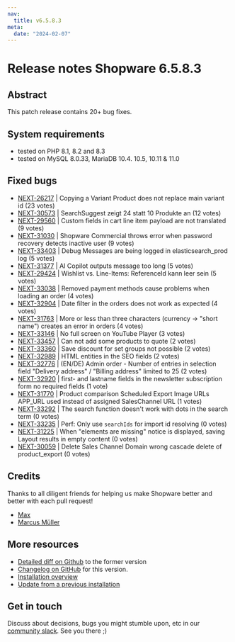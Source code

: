 ```yaml
---
nav:
  title: v6.5.8.3
meta:
  date: "2024-02-07"
---
```


# Release notes Shopware 6.5.8.3

## Abstract

This patch release contains 20+ bug fixes.

## System requirements

* tested on PHP 8.1, 8.2 and 8.3
* tested on MySQL 8.0.33, MariaDB 10.4. 10.5, 10.11 & 11.0

## Fixed bugs

* [NEXT-26217](https://issues.shopware.com/issues/NEXT-26217) | Copying a Variant Product does not replace main variant id (23 votes)
* [NEXT-30573](https://issues.shopware.com/issues/NEXT-30573) | SearchSuggest zeigt 24 statt 10 Produkte an (12 votes)
* [NEXT-29560](https://issues.shopware.com/issues/NEXT-29560) | Custom fields in cart line item payload are not translated (9 votes)
* [NEXT-31030](https://issues.shopware.com/issues/NEXT-31030) | Shopware Commercial throws error when password recovery detects inactive user (9 votes)
* [NEXT-33403](https://issues.shopware.com/issues/NEXT-33403) | Debug Messages are being logged in elasticsearch_prod log (5 votes)
* [NEXT-31377](https://issues.shopware.com/issues/NEXT-31377) | AI Copilot outputs message too long (5 votes)
* [NEXT-29424](https://issues.shopware.com/issues/NEXT-29424) | Wishlist vs. Line-Items: ReferenceId kann leer sein (5 votes)
* [NEXT-33038](https://issues.shopware.com/issues/NEXT-33038) | Removed payment methods cause problems when loading an order (4 votes)
* [NEXT-32904](https://issues.shopware.com/issues/NEXT-32904) | Date filter in the orders does not work as expected (4 votes)
* [NEXT-31763](https://issues.shopware.com/issues/NEXT-31763) | More or less than three characters (currency -> "short name") creates an error in orders (4 votes)
* [NEXT-33146](https://issues.shopware.com/issues/NEXT-33146) | No full screen on YouTube Player (3 votes)
* [NEXT-33457](https://issues.shopware.com/issues/NEXT-33457) | Can not add some products to quote (2 votes)
* [NEXT-33360](https://issues.shopware.com/issues/NEXT-33360) | Save discount for set groups not possible (2 votes)
* [NEXT-32989](https://issues.shopware.com/issues/NEXT-32989) | HTML entities in the SEO fields (2 votes)
* [NEXT-32776](https://issues.shopware.com/issues/NEXT-32776) | (EN/DE) Admin order - Number of entries in selection field "Delivery address" / "Billing address" limited to 25 (2 votes)
* [NEXT-32920](https://issues.shopware.com/issues/NEXT-32920) | first- and lastname fields in the newsletter subscription form no required fields (1 vote)
* [NEXT-31770](https://issues.shopware.com/issues/NEXT-31770) | Product comparison Scheduled Export Image URLs APP_URL used instead of assigned SalesChannel URL (1 votes)
* [NEXT-33292](https://issues.shopware.com/issues/NEXT-33292) | The search function doesn't work with dots in the search term (0 votes)
* [NEXT-33235](https://issues.shopware.com/issues/NEXT-33235) | Perf: Only use `searchIds` for import id resolving (0 votes)
* [NEXT-31225](https://issues.shopware.com/issues/NEXT-31225) | When "elements are missing" notice is displayed, saving Layout results in empty content (0 votes)
* [NEXT-30059](https://issues.shopware.com/issues/NEXT-30059) | Delete Sales Channel Domain wrong cascade delete of product_export (0 votes)

## Credits

Thanks to all diligent friends for helping us make Shopware better and better with each pull request!

* [Max](https://github.com/aragon999)
* [Marcus Müller](https://github.com/M-arcus)

## More resources

* [Detailed diff on Github](https://github.com/shopware/shopware/compare/v6.5.8.2...v6.5.8.3) to the former version
* [Changelog on GitHub](https://github.com/shopware/shopware/blob/v6.5.8.3/CHANGELOG.md) for this version.
* [Installation overview](https://developer.shopware.com/docs/guides/installation/)
* [Update from a previous installation](https://developer.shopware.com/docs/guides/installation/template.html#update-shopware)

## Get in touch

Discuss about decisions, bugs you might stumble upon, etc in our [community slack](https://slack.shopware.com). See you there ;)
